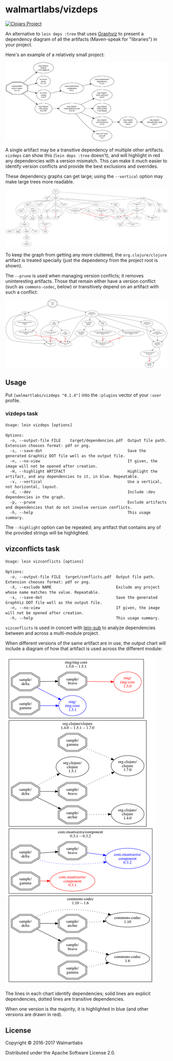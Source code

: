 # walmartlabs/vizdeps

[![Clojars Project](http://clojars.org/walmartlabs/vizdeps/latest-version.svg)](http://clojars.org/walmartlabs/vizdeps)

An alternative to `lein deps :tree` that uses [Graphviz](http:://graphviz.org) to present
a dependency diagram of all the artifacts (Maven-speak for "libraries") in your project.

Here's an example of a relatively small project:

![active-status](images/active-status-deps.png)

A single artifact may be
a transitive dependency of multiple other artifacts.
`vizdeps` can show this (`lein deps :tree` doesn't), and will highlight in red any dependencies
with a version mismatch.
This can make it *much* easier to identify version conflicts and provide the best
exclusions and overrides.

These dependency graphs can get large; using the `--vertical` option may make large
trees more readable.

![rook](images/rook-deps.png)

To keep the graph from getting any more cluttered, the `org.clojure/clojure` artifact
is treated specially (just the dependency from the project root is shown).

The `--prune` is used when managing version conflicts; it removes uninteresting artifacts.
Those that remain either have a version conflict (such as `commons-codec`, below) or
transitively depend on an artifact with such a conflict:

![rook-purged](images/rook-pruned.png)

## Usage

Put `[walmartlabs/vizdeps "0.1.4"]` into the `:plugins` vector of your `:user`
profile.

### vizdeps task

```
Usage: lein vizdeps [options]

Options:
  -o, --output-file FILE    target/dependencies.pdf  Output file path. Extension chooses format: pdf or png.
  -s, --save-dot                                     Save the generated GraphViz DOT file well as the output file.
  -n, --no-view                                      If given, the image will not be opened after creation.
  -H, --highlight ARTIFACT                           Highlight the artifact, and any dependencies to it, in blue. Repeatable.
  -v, --vertical                                     Use a vertical, not horizontal, layout.
  -d, --dev                                          Include :dev dependencies in the graph.
  -p, --prune                                        Exclude artifacts and dependencies that do not involve version conflicts.
  -h, --help                                         This usage summary.
```

The `--highlight` option can be repeated; any artifact that contains any of the provided strings will be highlighted.

## vizconflicts task

```
Usage: lein vizconflicts [options]

Options:
  -o, --output-file FILE  target/conflicts.pdf  Output file path. Extension chooses format: pdf or png.
  -X, --exclude NAME                            Exclude any project whose name matches the value. Repeatable.
  -s, --save-dot                                Save the generated GraphViz DOT file well as the output file.
  -n, --no-view                                 If given, the image will not be opened after creation.
  -h, --help                                    This usage summary.
```

`vizconflicts` is used in concert with [lein-sub](https://github.com/kumarshantanu/lein-sub) to analyze
dependencies between and across a multi-module project.

When different versions of the same artifact are in use, the output chart will include a diagram of how that
artifact is used across the different module:

![conflicts](images/conflicts.png)

The lines in each chart identify dependencies; solid lines are explicit dependencies,
dotted lines are transitive dependencies.

When one version is the majority, it is highlighted in blue (and other versions are
drawn in red).

## License

Copyright © 2016-2017 Walmartlabs

Distributed under the Apache Software License 2.0.
